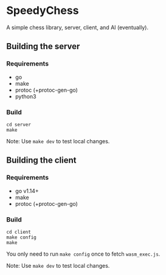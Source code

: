 # SpeedyChess

A simple chess library, server, client, and AI (eventually).

## Building the server

### Requirements

* go
* make
* protoc (+protoc-gen-go)
* python3

### Build

```
cd server
make
```

Note: Use `make dev` to test local changes.

## Building the client

### Requirements

* go v1.14+
* make
* protoc (+protoc-gen-go)

### Build

```
cd client
make config
make
```

You only need to run `make config` once to fetch `wasm_exec.js`.

Note: Use `make dev` to test local changes.
